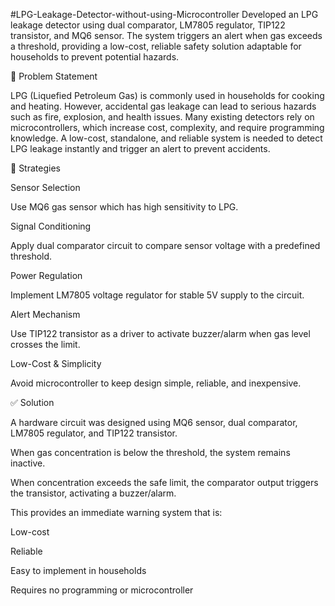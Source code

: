#LPG-Leakage-Detector-without-using-Microcontroller
Developed an LPG leakage detector using dual comparator, LM7805 regulator, TIP122 transistor, and MQ6 sensor. The system triggers an alert when gas exceeds a threshold, providing a low-cost, reliable safety solution adaptable for households to prevent potential hazards.

🛑 Problem Statement

LPG (Liquefied Petroleum Gas) is commonly used in households for cooking and heating. However, accidental gas leakage can lead to serious hazards such as fire, explosion, and health issues.
Many existing detectors rely on microcontrollers, which increase cost, complexity, and require programming knowledge. A low-cost, standalone, and reliable system is needed to detect LPG leakage instantly and trigger an alert to prevent accidents.

🎯 Strategies

Sensor Selection

Use MQ6 gas sensor which has high sensitivity to LPG.

Signal Conditioning

Apply dual comparator circuit to compare sensor voltage with a predefined threshold.

Power Regulation

Implement LM7805 voltage regulator for stable 5V supply to the circuit.

Alert Mechanism

Use TIP122 transistor as a driver to activate buzzer/alarm when gas level crosses the limit.

Low-Cost & Simplicity

Avoid microcontroller to keep design simple, reliable, and inexpensive.

✅ Solution

A hardware circuit was designed using MQ6 sensor, dual comparator, LM7805 regulator, and TIP122 transistor.

When gas concentration is below the threshold, the system remains inactive.

When concentration exceeds the safe limit, the comparator output triggers the transistor, activating a buzzer/alarm.

This provides an immediate warning system that is:

Low-cost

Reliable

Easy to implement in households

Requires no programming or microcontroller
